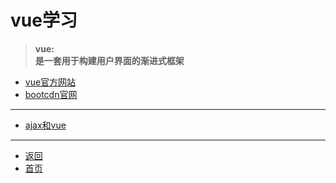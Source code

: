 # vue学习

> **vue:**  
> **是一套用于构建用户界面的渐进式框架**

- [vue官方网站](https://cn.vuejs.org/)
- [bootcdn官网](https://www.bootcdn.cn/)

---

- [ajax和vue]()

---

- [返回](https://code.aliyun.com/kangxianghui/studywrod/tree/master/%E5%A4%A7%E4%BA%8C%E5%AD%A6%E4%B9%A0%E7%9F%A5%E8%AF%86%E7%82%B9/web)
- [首页](https://code.aliyun.com/kangxianghui/studywrod/tree/master)